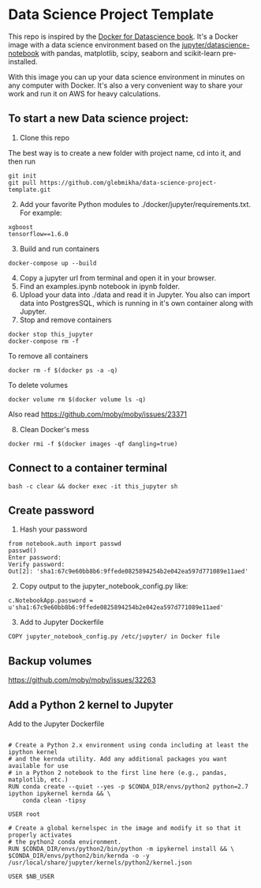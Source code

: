 # Data Science Project Template

This repo is inspired by the [Docker for Datascience book](https://www.amazon.com/Docker-Data-Science-Extensible-Infrastructure/dp/1484230116). It's a Docker image with a data science environment based on the [jupyter/datascience-notebook](https://hub.docker.com/r/jupyter/datascience-notebook/) with pandas, matplotlib, scipy, seaborn and scikit-learn pre-installed.

With this image you can up your data science environment in minutes on any computer with Docker. It's also a very convenient way to share your work and run it on AWS for heavy calculations.

## To start a new Data science project:

1. Clone this repo

  The best way is to create a new folder with project name, cd into it, and then run

  ```
  git init
  git pull https://github.com/glebmikha/data-science-project-template.git
  ```
2. Add your favorite Python modules to ./docker/jupyter/requirements.txt. For example:
```
xgboost
tensorflow==1.6.0
```

3. Build and run containers
  ```
  docker-compose up --build
  ```
4. Copy a jupyter url from terminal and open it in your browser.
5. Find an examples.ipynb notebook in ipynb folder.
6. Upload your data into ./data and read it in Jupyter. You also can import data into PostgresSQL, which is running in it's own container along with Jupyter.
7. Stop and remove containers
  ```
  docker stop this_jupyter
  docker-compose rm -f
  ```

  To remove all containers
  ```
  docker rm -f $(docker ps -a -q)
  ```

  To delete volumes
  ```
  docker volume rm $(docker volume ls -q)
  ```

  Also read https://github.com/moby/moby/issues/23371

8. Clean Docker's mess
  ```
  docker rmi -f $(docker images -qf dangling=true)
  ```

## Connect to a container terminal
  ```
  bash -c clear && docker exec -it this_jupyter sh
  ```

## Create password

1. Hash your password
  ```
  from notebook.auth import passwd
  passwd()
  Enter password:
  Verify password:
  Out[2]: 'sha1:67c9e60bb8b6:9ffede0825894254b2e042ea597d771089e11aed'
  ```
2. Copy output to the jupyter_notebook_config.py like:
  ```
  c.NotebookApp.password = u'sha1:67c9e60bb8b6:9ffede0825894254b2e042ea597d771089e11aed'
  ```
3. Add to Jupyter Dockerfile
  ```
  COPY jupyter_notebook_config.py /etc/jupyter/ in Docker file
  ```

## Backup volumes

https://github.com/moby/moby/issues/32263

## Add a Python 2 kernel to Jupyter

Add to the Jupyter Dockerfile

```

# Create a Python 2.x environment using conda including at least the ipython kernel
# and the kernda utility. Add any additional packages you want available for use
# in a Python 2 notebook to the first line here (e.g., pandas, matplotlib, etc.)
RUN conda create --quiet --yes -p $CONDA_DIR/envs/python2 python=2.7 ipython ipykernel kernda && \
    conda clean -tipsy

USER root

# Create a global kernelspec in the image and modify it so that it properly activates
# the python2 conda environment.
RUN $CONDA_DIR/envs/python2/bin/python -m ipykernel install && \
$CONDA_DIR/envs/python2/bin/kernda -o -y /usr/local/share/jupyter/kernels/python2/kernel.json

USER $NB_USER

```
